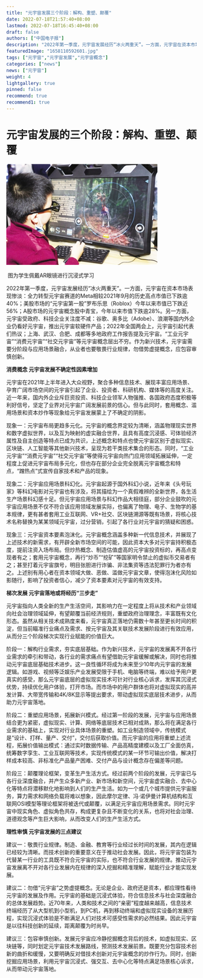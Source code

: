 ```yaml
---
title: "元宇宙发展三个阶段：解构、重塑、颠覆"
date: 2022-07-18T21:57:40+08:00
lastmod: 2022-07-18T16:45:40+08:00
draft: false
authors: ["中国电子报"]
description: "2022年第一季度，元宇宙发展经历“冰火两重天”。一方面，元宇宙在资本市场表现惨淡。另一方面，元宇宙受政府、科技企业关注度不减"
featuredImage: "1658110592601.jpg"
tags: ["元宇宙","元宇宙发展","元宇宙概念"]
categories: ["news"]
news: ["元宇宙"]
weight: 4
lightgallery: true
pinned: false
recommend: true
recommend1: true
---
```


# 元宇宙发展的三个阶段：解构、重塑、颠覆

![1](1658110200087.jpg)

​                                                               图为学生佩戴AR眼镜进行沉浸式学习

2022年第一季度，元宇宙发展经历“冰火两重天”。一方面，元宇宙在资本市场表现惨淡：全力转型元宇宙赛道的Meta相较2021年9月的历史高点市值已下跌逾40%；美股市场的“元宇宙第一股”罗布乐思（Roblox）今年以来市值已下跌近56%；A股市场的元宇宙概念股中青宝，今年以来市值下跌逾28%。另一方面，元宇宙受政府、科技企业关注度不减：谷歌、奥多比（Adobe）、浪潮等国内外企业仍看好元宇宙，推出元宇宙软硬件产品；2022年全国两会上，元宇宙引起代表们热议；上海、武汉、合肥、成都等多地政府工作报告提及元宇宙。“工业元宇宙”“消费元宇宙”“社交元宇宙”等元宇宙概念层出不穷。作为新兴技术，元宇宙需要分阶段与应用场景融合，从业者也要敬畏行业规律，勿借势虚提概念，应包容审慎创新。

**消费概念 元宇宙发展不确定性因素增加**

元宇宙在2021年上半年进入大众视野，聚合多种信息技术、展现丰富应用场景、孕育广阔市场空间的元宇宙引起了企业、投资者、科研机构、媒体等的高度关注。近一年来，国内外企业斥巨资投资、科技企业领军人物强推、各国政府态度积极等利好信号，坚定了业界对元宇宙广阔发展前景的信心。但与此同时，套用概念、滥用场景和资本炒作等现象给元宇宙发展蒙上了不确定的阴影。

现象一：元宇宙布局更趋多元化。元宇宙的概念界定较为清晰，涵盖物理现实世界和数字虚拟世界，以及互为映射的虚实融合世界，且具有高度沉浸感、可体验经济属性及自主创造等特点已成为共识，上述概念和特点也使元宇宙区别于虚拟现实、区块链、人工智能等其他新兴技术，呈现为若干类技术集合的形态。同时，“工业元宇宙”“消费元宇宙”“社交元宇宙”等使得元宇宙向热门应用领域拓展延伸，一定程度上促进元宇宙布局多元化，但也存在部分企业完全脱离元宇宙概念和特点，“蹭热点”式宣传自家技术和产品的现象。

现象二：元宇宙应用场景科幻化。元宇宙起源于国外科幻小说，近年来《头号玩家》等科幻电影对元宇宙也有涉及，将其描绘为一个真假难辨的全新世界，各生活生产场景科幻感十足。但元宇宙应用场景与科幻作品大相径庭，部分企业鼓吹的元宇宙应用场景不仅不符合该应用领域发展实际，也偏离了物理、电子、生物学的基本规律，更有甚者套用工业互联网、VR+社交、区块链溯源等既有场景，将核心技术名称替换为某某领域元宇宙，过分营销，引起了各行业对元宇宙的猜疑和困惑。

现象三：元宇宙资本要素泡沫化。元宇宙概念涵盖多种新一代信息技术，并展现了上述技术的新需求，有开辟全新市场空间的可能，因此资本大多对元宇宙持积极态度，提前注资入场布局。但炒热概念、制造估值虚高的元宇宙投资标的，再高点变现者有之；套用元宇宙概念，再行“炒币”“挖矿”等国家明令禁止的虚拟币交易者有之；甚至打着元宇宙旗号，明目张胆进行诈骗、非法集资等违法犯罪行为者亦有之。上述别有用心者在资本领域大做、恶做、滥做元宇宙文章，使得泡沫化风险如影随行，影响了投资者信心，减少了资本要素对元宇宙的有效支持。

**梯次发展 元宇宙落地或将经历“三步走”**

元宇宙指向人类全新的生产生活空间，其影响力在一定程度上将从技术和产业领域向社会治理领域延伸，有望颠覆当前经济规则，重塑政府治理理念，丰富既有文化形态。虽然从相关技术成熟度来看，元宇宙真正落地仍需数十年甚至更长时间的积淀，但当前瞄准行业痛点及需求、按元宇宙及其关联技术发展阶段进行有效应用，从而分三个阶段梯次实现行业赋能的价值巨大。

阶段一：解构行业需求，夯实底层基础。作为新兴技术，元宇宙的发展离不开各行业需求的牵引和带动，各行业的需求痛点有望借助元宇宙缓解或解决，同时也将推动元宇宙底层基础技术进步。这一良性循环将成为未来至少10年内元宇宙的发展逻辑。如游戏、视频等泛娱乐产业发展受限于手机、电脑等终端，难以给予用户更真实的感受，那么元宇宙底层的虚拟现实技术可针对行业核心诉求，发挥其沉浸式优势，持续优化用户体验，打开市场。而市场中的用户群体也将对虚拟现实的高并发计算、大带宽传输和4K/8K显示等提出要求，带动虚拟现实底层技术进步，从而助力元宇宙落地。

阶段二：重塑应用场景，拓展新兴模式。经过第一阶段的发展，元宇宙与应用场景结合更为紧密，虚拟现实、计算、网络等底层技术已相对成熟，那么将在满足各行业需求的基础上，实现对行业具体场景的重塑。如工业制造领域中，传统模式是“设计、打样、量产、交付”，交付后获取价值。而元宇宙的应用将重塑上述流程，拓展价值输出模式：通过实时数据传输、产品高精度建模以及工厂全面仿真，统筹数字孪生、工业互联网等技术，实现传统模式的某一环节可输出价值，解决打样成本较高、非标准化产品量产困难、交付产品与设计概念存在偏差等问题。

阶段三：颠覆理论框架，变革生产生活方式。经过前两个阶段的发展，元宇宙已与各行业深度融合，并产生众多新产业、新市场和新空间，元宇宙虚实融合、去中心化等特点将潜移默化地影响到人们的生产生活。如为一个或几个城市提供元宇宙服务，算力需求和网络负载将难以想象，因此摩尔定律、冯·诺伊曼计算机结构和互联网OSI模型等理论框架将被迭代或颠覆，以满足元宇宙应用场景需求。同时元宇宙中现实角色、虚拟角色共存，构成更复杂且不断变化的关系，也将对社会治理、道德观念等产生巨大影响，从而改变人们的生产生活方式。

**理性审慎 元宇宙发展的三点建议**

建议一：敬畏行业规律。制造、金融、教育等行业经过长时间的发展，其内在逻辑已经较为清晰。而技术创新的重要意义在于推动社会发展。因此，将元宇宙包装为代替某一行业的工具既不符合元宇宙的实际，也不符合行业发展的规律。推动元宇宙发展离不开对各行业发展内在规律的深入挖掘和精准理解，赋能行业才能实现发展。

建议二：勿借“元宇宙”之势虚提概念。无论是企业、政府还是资本，都应理性看待元宇宙的发展及作用。元宇宙的基础是沉浸式体验，符合信息技术与社会深度融合的总体发展趋势。近70年来，人类和技术之间的“亲密”程度越来越高，信息技术终端经历了从大型机到小型机，到PC机，再到移动终端和虚拟现实设备的发展历程，实现沉浸式体验是不断满足人们对技术可感受性需求的必然结果。因此元宇宙是以往科技创新的延续，距离颠覆为时尚早。

建议三：包容审慎创新。发展元宇宙应冷静挖掘概念背后的技术，如虚拟现实、区块链等，同时划定元宇宙技术发展路线，预测技术发展前景。既要充分包容技术创新的曲折和缓慢，又要明确反对借技术创新对元宇宙概念的炒作行为。同时，创新挖掘应用场景，利用元宇宙沉浸式、强交互、去中心化等特点满足场景核心诉求，从而带动元宇宙落地。